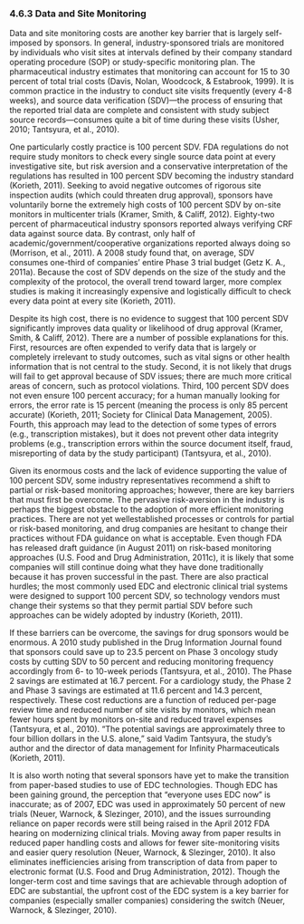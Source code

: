 ### 4.6.3 Data and Site Monitoring

Data and site monitoring costs are another key barrier that is largely self-imposed by sponsors. In general, industry-sponsored trials are monitored by individuals who visit sites at intervals defined by their company standard operating procedure (SOP) or study-specific monitoring plan. The pharmaceutical industry estimates that monitoring can account for 15 to 30 percent of total trial costs (Davis, Nolan, Woodcock, & Estabrook, 1999). It is common practice in the industry to conduct site visits frequently (every 4-8 weeks), and source data verification (SDV)—the process of ensuring that the reported trial data are complete and consistent with study subject source records—consumes quite a bit of time during these visits (Usher, 2010; Tantsyura, et al., 2010).

One particularly costly practice is 100 percent SDV. FDA regulations do not require study monitors to check every single source data point at every investigative site, but risk aversion and a conservative interpretation of the regulations has resulted in 100 percent SDV becoming the industry standard (Korieth, 2011). Seeking to avoid negative outcomes of rigorous site inspection audits (which could threaten drug approval), sponsors have voluntarily borne the extremely high costs of 100 percent SDV by on-site monitors in multicenter trials (Kramer, Smith, & Califf, 2012). Eighty-two percent of pharmaceutical industry sponsors reported always verifying CRF data against source data. By contrast, only half of academic/government/cooperative organizations reported always doing so (Morrison, et al., 2011). A 2008 study found that, on average, SDV consumes one-third of companies’ entire Phase 3 trial budget (Getz K. A., 2011a). Because the cost of SDV depends on the size of the study and the complexity of the protocol, the overall trend toward larger, more complex studies is making it increasingly expensive and logistically difficult to check every data point at every site (Korieth, 2011).

Despite its high cost, there is no evidence to suggest that 100 percent SDV significantly improves data quality or likelihood of drug approval (Kramer, Smith, & Califf, 2012). There are a number of possible explanations for this. First, resources are often expended to verify data that is largely or completely irrelevant to study outcomes, such as vital signs or other health information that is not central to the study. Second, it is not likely that drugs will fail to get approval because of SDV issues; there are much more critical areas of concern, such as protocol violations. Third, 100 percent SDV does not even ensure 100 percent accuracy; for a human manually looking for errors, the error rate is 15 percent (meaning the process is only 85 percent accurate) (Korieth, 2011; Society for Clinical Data Management, 2005). Fourth, this approach may lead to the detection of some types of errors (e.g., transcription mistakes), but it does not prevent other data integrity problems (e.g., transcription errors within the source document itself, fraud, misreporting of data by the study participant) (Tantsyura, et al., 2010).

Given its enormous costs and the lack of evidence supporting the value of 100 percent SDV, some industry representatives recommend a shift to partial or risk-based monitoring approaches; however, there are key barriers that must first be overcome. The pervasive risk-aversion in the industry is perhaps the biggest obstacle to the adoption of more efficient monitoring practices. There are not yet wellestablished processes or controls for partial or risk-based monitoring, and drug companies are hesitant to change their practices without FDA guidance on what is acceptable. Even though FDA has released draft guidance (in August 2011) on risk-based monitoring approaches (U.S. Food and Drug Administration, 2011c), it is likely that some companies will still continue doing what they have done traditionally because it has proven successful in the past. There are also practical hurdles; the most commonly used EDC and electronic clinical trial systems were designed to support 100 percent SDV, so technology vendors must change their systems so that they permit partial SDV before such approaches can be widely adopted by industry (Korieth, 2011).

If these barriers can be overcome, the savings for drug sponsors would be enormous. A 2010 study published in the Drug Information Journal found that sponsors could save up to 23.5 percent on Phase 3 oncology study costs by cutting SDV to 50 percent and reducing monitoring frequency accordingly from 6- to 10-week periods (Tantsyura, et al., 2010). The Phase 2 savings are estimated at 16.7 percent. For a cardiology study, the Phase 2 and Phase 3 savings are estimated at 11.6 percent and 14.3 percent, respectively. These cost reductions are a function of reduced per-page review time and reduced number of site visits by monitors, which mean fewer hours spent by monitors on-site and reduced travel expenses (Tantsyura, et al., 2010). “The potential savings are approximately three to four billion dollars in the U.S. alone,” said Vadim Tantsyura, the study’s author and the director of data management for Infinity Pharmaceuticals (Korieth, 2011).

It is also worth noting that several sponsors have yet to make the transition from paper-based studies to use of EDC technologies. Though EDC has been gaining ground, the perception that “everyone uses EDC now” is inaccurate; as of 2007, EDC was used in approximately 50 percent of new trials (Neuer, Warnock, & Slezinger, 2010), and the issues surrounding reliance on paper records were still being raised in the April 2012 FDA hearing on modernizing clinical trials. Moving away from paper results in reduced paper handling costs and allows for fewer site-monitoring visits and easier query resolution (Neuer, Warnock, & Slezinger, 2010). It also eliminates inefficiencies arising from transcription of data from paper to electronic format (U.S. Food and Drug Administration, 2012). Though the longer-term cost and time savings that are achievable through adoption of EDC are substantial, the upfront cost of the EDC system is a key barrier for companies (especially smaller companies) considering the switch (Neuer, Warnock, & Slezinger, 2010).

#
